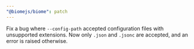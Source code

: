 ```yaml
---
"@biomejs/biome": patch
---
```


Fix a bug where `--config-path` accepted configuration files with unsupported extensions. Now only `.json` and `.jsonc` are accepted, and an error is raised otherwise.
